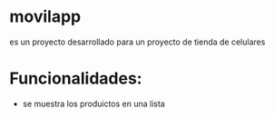 movilapp
==
es un proyecto desarrollado para un proyecto de tienda de celulares

Funcionalidades:
===
* se muestra los produictos en una lista 
